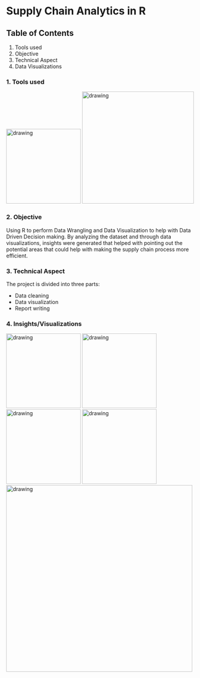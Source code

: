 # Supply Chain Analytics in R

## Table of Contents
1) Tools used
2) Objective
3) Technical Aspect
4) Data Visualizations

### 1. Tools used
<img src="https://github.com/hamzahasan13/Supply-Chain-Analytics-in-R/blob/main/Images/R_logo.png" alt="drawing" width="200"/>
<img src="https://github.com/hamzahasan13/Airline-Passenger-Dissatisfaction-Analysis/blob/main/Images/jupyter_nb.png" alt="drawing" width="300"/>

### 2. Objective
Using R to perform Data Wrangling and Data Visualization to help with Data Driven Decision making. By analyzing the dataset and through data visualizations, insights were generated that helped with pointing out the potential areas that could help with making the supply chain process more efficient.

### 3. Technical Aspect
The project is divided into three parts:
* Data cleaning
* Data visualization
* Report writing

### 4. Insights/Visualizations

<img src="https://github.com/hamzahasan13/Supply-Chain-Analytics-in-R/blob/main/Images/insight1.JPG" alt="drawing" width="200"/>

<img src="https://github.com/hamzahasan13/Supply-Chain-Analytics-in-R/blob/main/Images/insight2.JPG" alt="drawing" width="200"/>

<img src="https://github.com/hamzahasan13/Supply-Chain-Analytics-in-R/blob/main/Images/insight5.JPG" alt="drawing" width="200"/>

<img src="https://github.com/hamzahasan13/Supply-Chain-Analytics-in-R/blob/main/Images/insight6.JPG" alt="drawing" width="200"/>

<img src="https://github.com/hamzahasan13/Supply-Chain-Analytics-in-R/blob/main/Images/shipping_mode_status.png" alt="drawing" width="500"/>
